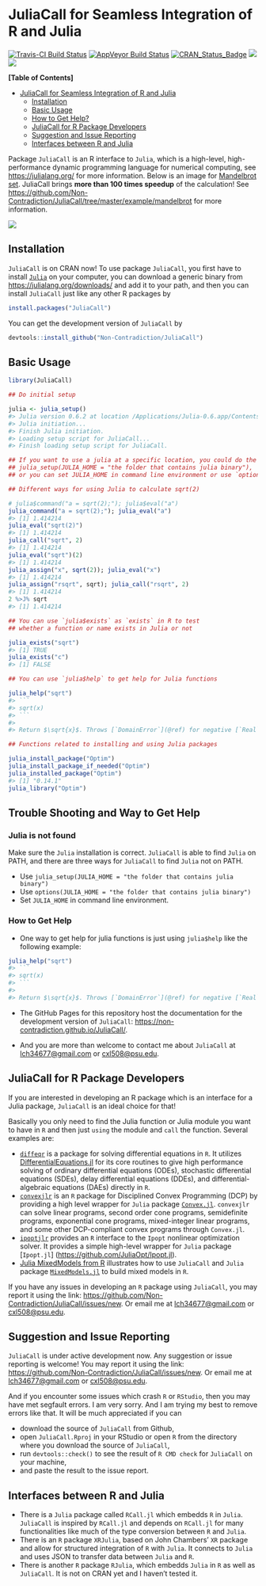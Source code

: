 
<!-- README.md is generated from README.Rmd. Please edit that file -->

# JuliaCall for Seamless Integration of R and Julia

[![Travis-CI Build
Status](https://travis-ci.org/Non-Contradiction/JuliaCall.svg?branch=master)](https://travis-ci.org/Non-Contradiction/JuliaCall)
[![AppVeyor Build
Status](https://ci.appveyor.com/api/projects/status/github/Non-Contradiction/JuliaCall?branch=master&svg=true)](https://ci.appveyor.com/project/Non-Contradiction/JuliaCall)
[![CRAN\_Status\_Badge](https://www.r-pkg.org/badges/version/JuliaCall)](https://cran.r-project.org/package=JuliaCall)
[![](https://cranlogs.r-pkg.org/badges/JuliaCall)](https://cran.r-project.org/package=JuliaCall)
[![](https://cranlogs.r-pkg.org/badges/grand-total/JuliaCall)](https://cran.r-project.org/package=JuliaCall)

**\[Table of Contents\]**
<!-- Table of contents generated generated by http://tableofcontent.eu -->

  - [JuliaCall for Seamless Integration of R and
    Julia](#juliacall-for-seamless-integration-of-r-and-julia)
      - [Installation](#installation)
      - [Basic Usage](#basic-usage)
      - [How to Get Help?](#how-to-get-help)
      - [JuliaCall for R Package
        Developers](#juliacall-for-r-package-developers)
      - [Suggestion and Issue
        Reporting](#suggestion-and-issue-reporting)
      - [Interfaces between R and
        Julia](#interfaces-between-r-and-julia)

Package `JuliaCall` is an R interface to `Julia`, which is a high-level,
high-performance dynamic programming language for numerical computing,
see <https://julialang.org/> for more information. Below is an image for
[Mandelbrot set](https://en.wikipedia.org/wiki/Mandelbrot_set).
JuliaCall brings **more than 100 times speedup** of the calculation\!
See
<https://github.com/Non-Contradiction/JuliaCall/tree/master/example/mandelbrot>
for more
information.

![](https://non-contradiction.github.io/JuliaCall/articles/mandelbrot.png)

## Installation

`JuliaCall` is on CRAN now\! To use package `JuliaCall`, you first have
to install [`Julia`](https://julialang.org/) on your computer, you can
download a generic binary from <https://julialang.org/downloads/> and
add it to your path, and then you can install `JuliaCall` just like any
other R packages by

``` r
install.packages("JuliaCall")
```

You can get the development version of `JuliaCall` by

``` r
devtools::install_github("Non-Contradiction/JuliaCall")
```

## Basic Usage

```` r
library(JuliaCall)

## Do initial setup

julia <- julia_setup()
#> Julia version 0.6.2 at location /Applications/Julia-0.6.app/Contents/Resources/julia/bin will be used.
#> Julia initiation...
#> Finish Julia initiation.
#> Loading setup script for JuliaCall...
#> Finish loading setup script for JuliaCall.

## If you want to use a julia at a specific location, you could do the following:
## julia_setup(JULIA_HOME = "the folder that contains julia binary"), 
## or you can set JULIA_HOME in command line environment or use `options(...)`

## Different ways for using Julia to calculate sqrt(2)

# julia$command("a = sqrt(2);"); julia$eval("a")
julia_command("a = sqrt(2);"); julia_eval("a")
#> [1] 1.414214
julia_eval("sqrt(2)")
#> [1] 1.414214
julia_call("sqrt", 2)
#> [1] 1.414214
julia_eval("sqrt")(2)
#> [1] 1.414214
julia_assign("x", sqrt(2)); julia_eval("x")
#> [1] 1.414214
julia_assign("rsqrt", sqrt); julia_call("rsqrt", 2)
#> [1] 1.414214
2 %>J% sqrt
#> [1] 1.414214

## You can use `julia$exists` as `exists` in R to test
## whether a function or name exists in Julia or not

julia_exists("sqrt")
#> [1] TRUE
julia_exists("c")
#> [1] FALSE

## You can use `julia$help` to get help for Julia functions

julia_help("sqrt")
#> ```
#> sqrt(x)
#> ```
#> 
#> Return $\sqrt{x}$. Throws [`DomainError`](@ref) for negative [`Real`](@ref) arguments. Use complex negative arguments instead. The prefix operator `√` is equivalent to `sqrt`.

## Functions related to installing and using Julia packages

julia_install_package("Optim")
julia_install_package_if_needed("Optim")
julia_installed_package("Optim")
#> [1] "0.14.1"
julia_library("Optim")
````

## Trouble Shooting and Way to Get Help

### Julia is not found

Make sure the `Julia` installation is correct. `JuliaCall` is able to
find `Julia` on PATH, and there are three ways for `JuliaCall` to find
`Julia` not on PATH.

  - Use `julia_setup(JULIA_HOME = "the folder that contains julia
    binary")`
  - Use `options(JULIA_HOME = "the folder that contains julia binary")`
  - Set `JULIA_HOME` in command line environment.

### How to Get Help

  - One way to get help for julia functions is just using `julia$help`
    like the following example:

<!-- end list -->

```` r
julia_help("sqrt")
#> ```
#> sqrt(x)
#> ```
#> 
#> Return $\sqrt{x}$. Throws [`DomainError`](@ref) for negative [`Real`](@ref) arguments. Use complex negative arguments instead. The prefix operator `√` is equivalent to `sqrt`.
````

  - The GitHub Pages for this repository host the documentation for the
    development version of `JuliaCall`:
    <https://non-contradiction.github.io/JuliaCall/>.

  - And you are more than welcome to contact me about `JuliaCall` at
    <lch34677@gmail.com> or <cxl508@psu.edu>.

## JuliaCall for R Package Developers

If you are interested in developing an R package which is an interface
for a Julia package, `JuliaCall` is an ideal choice for that\!

Basically you only need to find the Julia function or Julia module you
want to have in `R` and then just `using` the module and `call` the
function. Several examples are:

  - [`diffeqr`](https://github.com/JuliaDiffEq/diffeqr) is a package for
    solving differential equations in `R`. It utilizes
    [DifferentialEquations.jl](http://docs.juliadiffeq.org/latest/) for
    its core routines to give high performance solving of ordinary
    differential equations (ODEs), stochastic differential equations
    (SDEs), delay differential equations (DDEs), and
    differential-algebraic equations (DAEs) directly in `R`.
  - [`convexjlr`](https://github.com/Non-Contradiction/convexjlr) is an
    `R` package for Disciplined Convex Programming (DCP) by providing a
    high level wrapper for `Julia` package
    [`Convex.jl`](https://github.com/JuliaOpt/Convex.jl). `convexjlr`
    can solve linear programs, second order cone programs, semidefinite
    programs, exponential cone programs, mixed-integer linear programs,
    and some other DCP-compliant convex programs through `Convex.jl`.
  - [`ipoptjlr`](https://github.com/Non-Contradiction/ipoptjlr) provides
    an `R` interface to the `Ipopt` nonlinear optimization solver. It
    provides a simple high-level wrapper for `Julia` package
    \[`Ipopt.jl`\] (<https://github.com/JuliaOpt/Ipopt.jl>).
  - [Julia MixedModels from R](http://rpubs.com/dmbates/377897)
    illustrates how to use `JuliaCall` and `Julia` package
    [`MixedModels.jl`](https://github.com/dmbates/MixedModels.jl) to
    build mixed models in `R`.

If you have any issues in developing an `R` package using `JuliaCall`,
you may report it using the link:
<https://github.com/Non-Contradiction/JuliaCall/issues/new>. Or email me
at <lch34677@gmail.com> or <cxl508@psu.edu>.

## Suggestion and Issue Reporting

`JuliaCall` is under active development now. Any suggestion or issue
reporting is welcome\! You may report it using the link:
<https://github.com/Non-Contradiction/JuliaCall/issues/new>. Or email me
at <lch34677@gmail.com> or <cxl508@psu.edu>.

And if you encounter some issues which crash `R` or `RStudio`, then you
may have met segfault errors. I am very sorry. And I am trying my best
to remove errors like that. It will be much appreciated if you can

  - download the source of `JuliaCall` from Github,
  - open `JuliaCall.Rproj` in your RStudio or open `R` from the
    directory where you download the source of `JuliaCall`,
  - run `devtools::check()` to see the result of `R CMD check` for
    `JuliaCall` on your machine,
  - and paste the result to the issue report.

## Interfaces between R and Julia

  - There is a `Julia` package called `RCall.jl` which embedds `R` in
    `Julia`. `JuliaCall` is inspired by `RCall.jl` and depends on
    `RCall.jl` for many functionalities like much of the type conversion
    between `R` and `Julia`.
  - There is an `R` package `XRJulia`, based on John Chambers’ `XR`
    package and allow for structured integration of `R` with `Julia`. It
    connects to `Julia` and uses JSON to transfer data between `Julia`
    and `R`.
  - There is another `R` package `RJulia`, which embedds `Julia` in `R`
    as well as `JuliaCall`. It is not on CRAN yet and I haven’t tested
    it.
